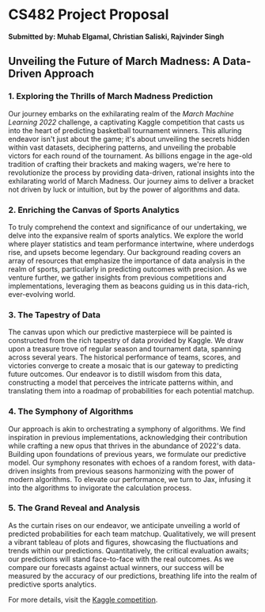 # CS482 Project Proposal
**Submitted by: Muhab Elgamal, Christian Saliski, Rajvinder Singh**

## **Unveiling the Future of March Madness: A Data-Driven Approach**

### **1. Exploring the Thrills of March Madness Prediction**

Our journey embarks on the exhilarating realm of the *March Machine Learning 2022* challenge, a captivating Kaggle competition that casts us into the heart of predicting basketball tournament winners. This alluring endeavor isn't just about the game; it's about unveiling the secrets hidden within vast datasets, deciphering patterns, and unveiling the probable victors for each round of the tournament. As billions engage in the age-old tradition of crafting their brackets and making wagers, we're here to revolutionize the process by providing data-driven, rational insights into the exhilarating world of March Madness. Our journey aims to deliver a bracket not driven by luck or intuition, but by the power of algorithms and data.

### **2. Enriching the Canvas of Sports Analytics**

To truly comprehend the context and significance of our undertaking, we delve into the expansive realm of sports analytics. We explore the world where player statistics and team performance intertwine, where underdogs rise, and upsets become legendary. Our background reading covers an array of resources that emphasize the importance of data analysis in the realm of sports, particularly in predicting outcomes with precision. As we venture further, we gather insights from previous competitions and implementations, leveraging them as beacons guiding us in this data-rich, ever-evolving world.

### **3. The Tapestry of Data**

The canvas upon which our predictive masterpiece will be painted is constructed from the rich tapestry of data provided by Kaggle. We draw upon a treasure trove of regular season and tournament data, spanning across several years. The historical performance of teams, scores, and victories converge to create a mosaic that is our gateway to predicting future outcomes. Our endeavor is to distill wisdom from this data, constructing a model that perceives the intricate patterns within, and translating them into a roadmap of probabilities for each potential matchup.

### **4. The Symphony of Algorithms**

Our approach is akin to orchestrating a symphony of algorithms. We find inspiration in previous implementations, acknowledging their contribution while crafting a new opus that thrives in the abundance of 2022's data. Building upon foundations of previous years, we formulate our predictive model. Our symphony resonates with echoes of a random forest, with data-driven insights from previous seasons harmonizing with the power of modern algorithms. To elevate our performance, we turn to Jax, infusing it into the algorithms to invigorate the calculation process.

### **5. The Grand Reveal and Analysis**

As the curtain rises on our endeavor, we anticipate unveiling a world of predicted probabilities for each team matchup. Qualitatively, we will present a vibrant tableau of plots and figures, showcasing the fluctuations and trends within our predictions. Quantitatively, the critical evaluation awaits; our predictions will stand face-to-face with the real outcomes. As we compare our forecasts against actual winners, our success will be measured by the accuracy of our predictions, breathing life into the realm of predictive sports analytics.

For more details, visit the [Kaggle competition](https://www.kaggle.com/competitions/mens-march-mania-2022/overview/description).
